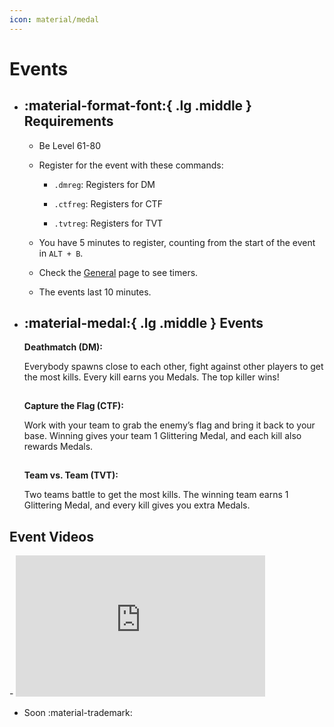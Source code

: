```yaml
---
icon: material/medal
---
```


# Events
<style>
hr {
    border-bottom: 2px solid var(--md-primary-fg-color);
    border-top: 2px solid var(--md-primary-fg-color);
    background-color: var(--md-primary-fg-color);
}
</style>
<div class="grid cards" markdown>

- ## :material-format-font:{ .lg .middle } __Requirements__

    - Be Level 61-80 

    - Register for the event with these commands:

        - `.dmreg`: Registers for DM

        - `.ctfreg`: Registers for CTF

        - `.tvtreg`: Registers for TVT

    - You have 5 minutes to register, counting from the start of the event in `ALT + B`.

    - Check the [General](/faq/eternal/general) page to see timers.

    - The events last 10 minutes. 



- ## :material-medal:{ .lg .middle } __Events__

    **Deathmatch (DM):**
        
    Everybody spawns close to each other, fight against other players to get the most kills. Every kill earns you Medals. The top killer wins!

    ---

    **Capture the Flag (CTF):**
        
    Work with your team to grab the enemy’s flag and bring it back to your base. Winning gives your team 1 Glittering Medal, and each kill also rewards Medals.

    ---

    **Team vs. Team (TVT):**
    
    Two teams battle to get the most kills. The winning team earns 1 Glittering Medal, and every kill gives you extra Medals.

</div>

## Event Videos
<div class="grid cards" markdown>
- <iframe width="399" height="226" src="https://www.youtube.com/embed/M4CdQ4fXow0?si=poTu-3H7TjE_4zNS" title="YouTube video player" frameborder="0" allow="accelerometer; autoplay; clipboard-write; encrypted-media; gyroscope; picture-in-picture; web-share" referrerpolicy="strict-origin-when-cross-origin" allowfullscreen></iframe>

- Soon :material-trademark: 
</div>
